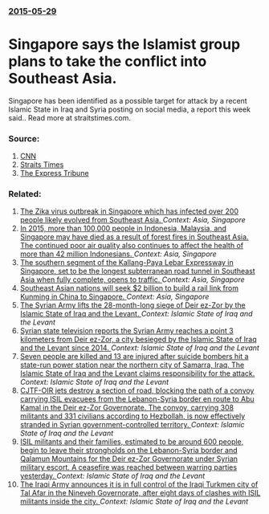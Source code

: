 ### [2015-05-29](/news/2015/05/29/index.md)

# Singapore says the Islamist group plans to take the conflict into Southeast Asia. 

Singapore has been identified as a possible target for attack by a recent Islamic State in Iraq and Syria posting on social media, a report this week said.. Read more at straitstimes.com.


### Source:

1. [CNN](http://edition.cnn.com/2015/05/29/middleeast/saudi-arabia-mosque-blast/index.html?eref=edition)
2. [Straits Times](http://www.straitstimes.com/news/singapore/more-singapore-stories/story/isis-social-media-post-cites-singapore-possible-target-2)
3. [The Express Tribune](http://tribune.com.pk/story/894284/car-explodes-near-mosque-in-saudi-arabias-dammam-witness/)

### Related:

1. [The Zika virus outbreak in Singapore which has infected over 200 people likely evolved from Southeast Asia. ](/news/2016/09/4/the-zika-virus-outbreak-in-singapore-which-has-infected-over-200-people-likely-evolved-from-southeast-asia.md) _Context: Asia, Singapore_
2. [In 2015, more than 100,000 people in Indonesia, Malaysia, and Singapore may have died as a result of forest fires in Southeast Asia. The continued poor air quality also continues to affect the health of more than 42 million Indonesians. ](/news/2016/09/19/in-2015-more-than-100-000-people-in-indonesia-malaysia-and-singapore-may-have-died-as-a-result-of-forest-fires-in-southeast-asia-the-con.md) _Context: Asia, Singapore_
3. [ The southern segment of the Kallang-Paya Lebar Expressway in Singapore, set to be the longest subterranean road tunnel in Southeast Asia when fully complete, opens to traffic. ](/news/2007/10/26/the-southern-segment-of-the-kallang-paya-lebar-expressway-in-singapore-set-to-be-the-longest-subterranean-road-tunnel-in-southeast-asia-wh.md) _Context: Asia, Singapore_
4. [ Southeast Asian nations will seek $2 billion to build a rail link from Kunming in China to Singapore. ](/news/2007/08/27/southeast-asian-nations-will-seek-2-billion-to-build-a-rail-link-from-kunming-in-china-to-singapore.md) _Context: Asia, Singapore_
5. [The Syrian Army lifts the 28-month-long siege of Deir ez-Zor by the Islamic State of Iraq and the Levant. ](/news/2017/09/5/the-syrian-army-lifts-the-28-month-long-siege-of-deir-ez-zor-by-the-islamic-state-of-iraq-and-the-levant.md) _Context: Islamic State of Iraq and the Levant_
6. [Syrian state television reports the Syrian Army reaches a point 3 kilometers from Deir ez-Zor, a city besieged by the Islamic State of Iraq and the Levant since 2014. ](/news/2017/09/4/syrian-state-television-reports-the-syrian-army-reaches-a-point-3-kilometers-from-deir-ez-zor-a-city-besieged-by-the-islamic-state-of-iraq.md) _Context: Islamic State of Iraq and the Levant_
7. [Seven people are killed and 13 are injured after suicide bombers hit a state-run power station near the northern city of Samarra, Iraq. The Islamic State of Iraq and the Levant claims responsibility for the attack. ](/news/2017/09/2/seven-people-are-killed-and-13-are-injured-after-suicide-bombers-hit-a-state-run-power-station-near-the-northern-city-of-samarra-iraq-the.md) _Context: Islamic State of Iraq and the Levant_
8. [CJTF-OIR jets destroy a section of road, blocking the path of a convoy carrying ISIL evacuees from the Lebanon-Syria border en route to Abu Kamal in the Deir ez-Zor Governorate. The convoy, carrying 308 militants and 331 civilians according to Hezbollah, is now effectively stranded in Syrian government-controlled territory. ](/news/2017/08/30/cjtfaoir-jets-destroy-a-section-of-road-blocking-the-path-of-a-convoy-carrying-isil-evacuees-from-the-lebanonasyria-border-en-route-to.md) _Context: Islamic State of Iraq and the Levant_
9. [ISIL militants and their families, estimated to be around 600 people, begin to leave their strongholds on the Lebanon-Syria border and Qalamun Mountains for the Deir ez-Zor Governorate under Syrian military escort. A ceasefire was reached between warring parties yesterday. ](/news/2017/08/28/isil-militants-and-their-families-estimated-to-be-around-600-people-begin-to-leave-their-strongholds-on-the-lebanonasyria-border-and-qal.md) _Context: Islamic State of Iraq and the Levant_
10. [The Iraqi Army announces it is in full control of the Iraqi Turkmen city of Tal Afar in the Nineveh Governorate, after eight days of clashes with ISIL militants inside the city. ](/news/2017/08/27/the-iraqi-army-announces-it-is-in-full-control-of-the-iraqi-turkmen-city-of-tal-afar-in-the-nineveh-governorate-after-eight-days-of-clashes.md) _Context: Islamic State of Iraq and the Levant_
